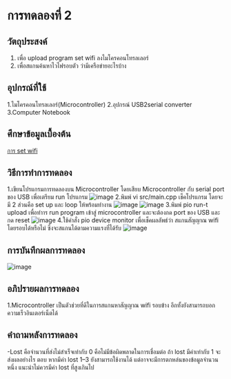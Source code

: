 # การทดลองที่ 2 

## วัตถุประสงค์
1. เพื่อ upload program set wifi ลงไมโครคอนโทรลเลอร์
2. เพื่อสแกนค้นหาไวไฟรอบตัว ว่ามีเครือข่ายอะไรบ้าง 

## อุปกรณ์ที่ใช้
1.ไมโครคอนโทรลเลอร์(Microcontroller)
2.อุปกรณ์ USB2serial converter
3.Computer Notebook 

## ศึกษาข้อมูลเบื้องต้น
[การ set wifi](https://medium.com/@pattanapong.sriph/)

## วิธีการทำการทดลอง
1.เขียนโปรแกรมการทดลองบน Microcontroller โดยเสียบ Microcontroller กับ serial port ของ USB เพื่อเตรียม run โปรแกรม
![image](https://user-images.githubusercontent.com/80879900/112400799-b12c7600-8d3b-11eb-9ac7-eba404b87839.png)
2.พิมพ์ vi src/main.cpp เช็คโปรแกรม โดยจะมี 2 ส่วนคือ set up และ loop ให้พร้อมทำงาน 
![image](https://user-images.githubusercontent.com/80879900/112400896-f05ac700-8d3b-11eb-980d-3181e43dbffd.png)
![image](https://user-images.githubusercontent.com/80879900/112400950-0cf6ff00-8d3c-11eb-99bc-aff04a92e746.png)
3.พิมพ์ pio run-t upload เพื่อทำาร run program เข้าสู่ microcontroller  และจะต้องกด port ของ USB และกด reset
![image](https://user-images.githubusercontent.com/80879900/112401139-69f2b500-8d3c-11eb-8c31-b62f5826ca2b.png)
4.ใช้คำสั่ง pio device monitor เพื่อเช็คผลลัพธ์ว่า สแกนสัญญาณ wifi โดยรอบได้หรือไม่ ซึ่งจะสแกนได้ตามความแรงที่ได้รับ
![image](https://user-images.githubusercontent.com/80879900/112401169-82fb6600-8d3c-11eb-8bc9-9a17c4fa33e8.png)

## การบันทึกผลการทดลอง
![image](https://user-images.githubusercontent.com/80879900/112351364-650e1100-8cfc-11eb-85f3-6b13bc0a141c.png)


## อภิปรายผลการทดลอง
1.Microcontroller เป็นตัวช่วยที่ดีในการสแกนหาสัญญาณ wifi รอบข้าง อีกทั้งยังสามารถบอกความเร็วอินเตอร์เน็ตได้ 

## คำถามหลังการทดลอง
-Lost คือจำนวนที่ส่งไม่สำเร็จเท่ากับ 0 คือไม่มีข้อผิดพลาดในการเชื่อมต่อ ถ้า lost มีค่าเท่ากับ 1 จะส่งผลอย่างไร
ตอบ หากมีค่า lost 1–3 ยังสามารถใช้งานได้ แต่อาจจะมีการตกหล่นของข้อมูลจำนวนหนึ่ง แนะนำไม่ควรมีค่า lost ที่สูงเกินไป
